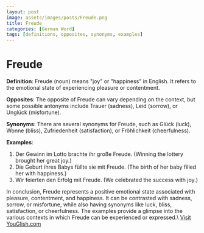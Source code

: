 ```yaml
---
layout: post
image: assets/images/posts/Freude.png
title: Freude
categories: [German Word]
tags: [definitions, opposites, synonyms, examples]
---
```


# Freude

**Definition**: Freude (noun) means "joy" or "happiness" in English. It refers to the emotional state of experiencing pleasure or contentment.

**Opposites**: The opposite of Freude can vary depending on the context, but some possible antonyms include Trauer (sadness), Leid (sorrow), or Unglück (misfortune).

**Synonyms**: There are several synonyms for Freude, such as Glück (luck), Wonne (bliss), Zufriedenheit (satisfaction), or Fröhlichkeit (cheerfulness).

**Examples**:

1. Der Gewinn im Lotto brachte ihr große Freude. (Winning the lottery brought her great joy.)
2. Die Geburt ihres Babys füllte sie mit Freude. (The birth of her baby filled her with happiness.)
3. Wir feierten den Erfolg mit Freude. (We celebrated the success with joy.)

In conclusion, Freude represents a positive emotional state associated with pleasure, contentment, and happiness. It can be contrasted with sadness, sorrow, or misfortune, while also having synonyms like luck, bliss, satisfaction, or cheerfulness. The examples provide a glimpse into the various contexts in which Freude can be experienced or expressed.\ <a id="yg-widget-0" class="youglish-widget" data-query="Freude" data-lang="german" data-components="8412" data-auto-start="0" data-bkg-color="theme_light" data-title="How%20to%20pronounce%20Freude%20in%20German"  rel="nofollow" href="https://youglish.com">Visit YouGlish.com</a><script async src="https://youglish.com/public/emb/widget.js" charset="utf-8"></script>